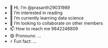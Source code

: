 - 👋 Hi, I’m @prasanth29031989
- 👀 I’m interested in reading 
- 🌱 I’m currently learning data science
- 💞️ I’m looking to collaborate on other members 
- 📫 How to reach me 9842248809
- 😄 Pronouns: ...
- ⚡ Fun fact: ...

<!---
prasanth29031989/prasanth29031989 is a ✨ special ✨ repository because its `README.md` (this file) appears on your GitHub profile.
You can click the Preview link to take a look at your changes.
--->
